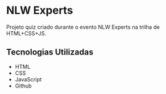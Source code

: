 # NLW Experts

Projeto quiz criado durante o evento NLW Experts na trilha de HTML+CSS+JS.

## Tecnologias Utilizadas

- HTML
- CSS
- JavaScript
- Github